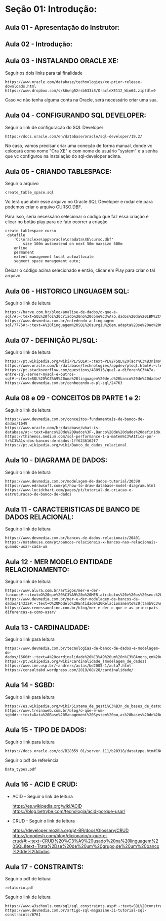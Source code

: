 # Seção 01: Introdução:

## Aula 01 - Apresentação do Instrutor:

## Aula 02 - Introdução:

## Aula 03 - INSTALANDO ORACLE XE:
Seguir os dois links para tal finalidade

    https://www.oracle.com/database/technologies/xe-prior-release-downloads.html
    https://www.dropbox.com/s/k6wng52rsb633i8/OracleXE112_Win64.zip?dl=0

Caso vc não tenha alguma conta na Oracle, será necessário criar uma sua.

## Aula 04 - CONFIGURANDO SQL DEVELOPER:
Seguir o link de configuração do SQL Developer

    https://docs.oracle.com/en/database/oracle/sql-developer/19.2/

No caso, vamos precisar criar uma coneção de forma manual, donde vc colocará como nome "Ora XE" e com nome de usuário "system" e a senha que vc configurou na instalação do sql-developer acima.

## Aula 05 - CRIANDO TABLESPACE:
Seguir o arquivo

    create_table_space.sql

Vc terá que abrir esse arquivo no Oracle SQL Developer e rodar ele para podemos criar o arquivo CURSO.DBF.

Para isso, seria necessário selecionar o código que faz essa criação e clicar no botão play para de fato ocorrer a criação

    create tablespace curso
     datafile
        'C:\oraclexe\app\oracle\oradata\XE\curso.dbf' 
            size 100m autoextend on next 50m maxsize 500m
        online
        permanent
        extent management local autoallocate
        segment space management auto;

Deixar o código acima selecionado e então, clicar em Play para criar o tal arquivo.

## Aula 06 - HISTORICO LINGUAGEM SQL:
Seguir o link de leitura

    https://harve.com.br/blog/analise-de-dados/o-que-e-sql/#:~:text=SQL%20foi%20criado%20no%20come%C3%A7o,dados%20da%20IBM%2C%20System%20R.
    https://www.devmedia.com.br/entedendo-a-linguagem-sql/7775#:~:text=A%20linguagem%20SQL%20surgiu%20em,adapta%2Dse%20ao%20modelo%20relacional.

## Aula 07 - DEFINIÇÃO PL/SQL:
Seguir o link de leitura

    https://pt.wikipedia.org/wiki/PL/SQL#:~:text=PL%2FSQL%20(acr%C3%B3nimo%20para%20a,inclu%C3%ADda%20em%20unidades%20de%20programas.
    https://www.oracle.com/br/database/technologies/appdev/plsql.html#:~:text=A%20PL%2FSQL%20%C3%A9%20uma,armazenadas%20no%20banco%20de%20dados.
    https://pt.stackoverflow.com/questions/480913/qual-a-diferen%C3%A7a-entre-sql-server-mysql-e-outros-sql#:~:text=SQL%20%C3%A9%20uma%20linguagem%20de,o%20banco%20de%20dados%20ORACLE.
    https://www.devmedia.com.br/conhecendo-o-pl-sql/24763

## Aula 08 e 09 - CONCEITOS DB PARTE 1 e 2:
Seguir o link de leitura

    https://www.devmedia.com.br/conceitos-fundamentais-de-banco-de-dados/1649
    https://www.oracle.com/br/database/what-is-database/#:~:text=Banco%20de%20Dados%3F-,Banco%20de%20dados%20definido,banco%20de%20dados%20(DBMS).
    https://thihenos.medium.com/sql-performance-1-a-matem%C3%A1tica-por-tr%C3%A1s-dos-bancos-de-dados-1ff6236162f7
    https://pt.wikipedia.org/wiki/Banco_de_dados_relacional

## Aula 10 - DIAGRAMA DE DADOS:
Seguir o link de leitura

    https://www.devmedia.com.br/modelagem-de-dados-tutorial/20398
    https://www.edrawsoft.com/pt/how-to-draw-database-model-diagram.html
    https://www.lucidchart.com/pages/pt/tutorial-de-criacao-e-estruturacao-de-banco-de-dados

## Aula 11 - CARACTERISTICAS DE BANCO DE DADOS RELACIONAL:
Seguir o link de leitura

    https://www.devmedia.com.br/bancos-de-dados-relacionais/20401
    https://natahouse.com/pt/bancos-relacionais-x-bancos-nao-relacionais-quando-usar-cada-um

## Aula 12 - MER MODELO ENTIDADE RELACIONAMENTO:
Seguir o link de leitura

    https://www.alura.com.br/artigos/mer-e-der-funcoes#:~:text=O%20que%20%C3%A9%20o%20MER,atributos%20e%20os%20seus%20relacionamentos.
    https://www.devmedia.com.br/mer-e-der-modelagem-de-bancos-de-dados/14332#:~:text=O%20Modelo%20Entidade%20Relacionamento%20(tamb%C3%A9m,elas%20se%20relacionam%20entre%20si%20(
    https://www.remessaonline.com.br/blog/mer-e-der-o-que-e-as-principais-diferencas-e-como-usar/

## Aula 13 - CARDINALIDADE:
Seguir o link para leitura

    https://www.devmedia.com.br/tecnologias-de-banco-de-dados-e-modelagem-de-dados/1660#:~:text=A%20cardinalidade%20%C3%A9%20um%20n%C3%BAmero,em%20quest%C3%A3o%20atrav%C3%A9s%20do%20relacionamento.
    https://pt.wikipedia.org/wiki/Cardinalidade_(modelagem_de_dados)
    https://www.ime.usp.br/~andrers/aulas/bd2005-1/aula7.html
    https://consultabd.wordpress.com/2019/08/28/cardinalidade/

## Aula 14 - SGBD:
Seguir o link para leitura

    https://es.wikipedia.org/wiki/Sistema_de_gesti%C3%B3n_de_bases_de_datos
    https://www.treinaweb.com.br/blog/o-que-e-um-sgbd#:~:text=Data%20Base%20Management%20System%20ou,as%20bases%20de%20dados%20utilizadas

## Aula 15 - TIPO DE DADOS:
Seguir o link para leitura

    https://docs.oracle.com/cd/B28359_01/server.111/b28318/datatype.htm#CNCPT012

Seguir o pdf de referência

    Data_types.pdf

## Aula 16 - ACID E CRUD:
- ACID - Seguir o link de leitura

    https://es.wikipedia.org/wiki/ACID
    https://blog.betrybe.com/tecnologia/acid-porque-usar/

- CRUD - Seguir o link de leitura

    https://developer.mozilla.org/pt-BR/docs/Glossary/CRUD
    https://coodesh.com/blog/dicionario/o-que-e-crud/#:~:text=CRUD%20%C3%A9%20usado%20na%20linguagem%20SQL&text=Trata%2Dse%20de%20um%20grupo,de%20um%20banco%20de%20dados.

## Aula 17 - CONSTRAINTS:
Seguir o pdf de leitura

    relatorio.pdf

Seguir o link de leitura

    https://www.w3schools.com/sql/sql_constraints.asp#:~:text=SQL%20constraints%20are%20used%20to%20specify%20rules%20for%20the%20data,action%2C%20the%20action%20is%20aborted.
    https://www.devmedia.com.br/artigo-sql-magazine-31-tutorial-sql-constraints/6761

